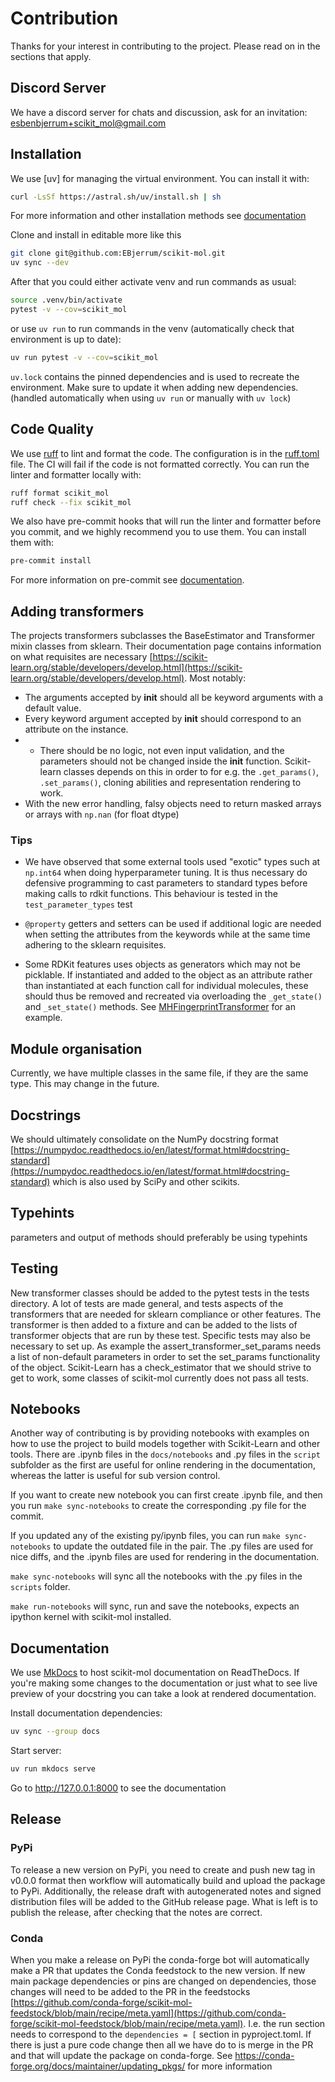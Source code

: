 # Contribution

Thanks for your interest in contributing to the project. Please read on in the sections that apply.

## Discord Server

We have a discord server for chats and discussion, ask for an invitation: esbenbjerrum+scikit_mol@gmail.com

## Installation

We use [uv] for managing the virtual environment. You can install it with:

```sh
curl -LsSf https://astral.sh/uv/install.sh | sh
```

For more information and other installation methods see [documentation](https://docs.astral.sh/uv/)

Clone and install in editable more like this

```sh
git clone git@github.com:EBjerrum/scikit-mol.git
uv sync --dev
```

After that you could either activate venv and run commands as usual:

```sh
source .venv/bin/activate
pytest -v --cov=scikit_mol
```

or use `uv run` to run commands in the venv (automatically check that environment is up to date):

```sh
uv run pytest -v --cov=scikit_mol
```

`uv.lock` contains the pinned dependencies and is used to recreate the environment. Make sure to update it when adding new dependencies. (handled automatically when using `uv run` or manually with `uv lock`)

## Code Quality

We use [ruff](https://github.com/astral-sh/ruff) to lint and format the code. The configuration is in the [ruff.toml](https://github.com/EBjerrum/scikit-mol/blob/main/ruff.toml) file. The CI will fail if the code is not formatted correctly. You can run the linter and formatter locally with:

```sh
ruff format scikit_mol
ruff check --fix scikit_mol
```

We also have pre-commit hooks that will run the linter and formatter before you commit, and we highly recommend you to use them. You can install them with:

```sh
pre-commit install
```

For more information on pre-commit see [documentation](https://pre-commit.com/).

## Adding transformers

The projects transformers subclasses the BaseEstimator and Transformer mixin classes from sklearn. Their documentation page contains information on what requisites are necessary [https://scikit-learn.org/stable/developers/develop.html](https://scikit-learn.org/stable/developers/develop.html). Most notably:

- The arguments accepted by **init** should all be keyword arguments with a default value.
- Every keyword argument accepted by **init** should correspond to an attribute on the instance.
- - There should be no logic, not even input validation, and the parameters should not be changed inside the **init** function.
    Scikit-learn classes depends on this in order to for e.g. the `.get_params()`, `.set_params()`, cloning abilities and representation rendering to work.
- With the new error handling, falsy objects need to return masked arrays or arrays with `np.nan` (for float dtype)

### Tips

- We have observed that some external tools used "exotic" types such at `np.int64` when doing hyperparameter tuning. It is thus necessary do defensive programming to cast parameters to standard types before making calls to rdkit functions. This behaviour is tested in the `test_parameter_types` test

- `@property` getters and setters can be used if additional logic are needed when setting the attributes from the keywords while at the same time adhering to the sklearn requisites.

- Some RDKit features uses objects as generators which may not be picklable. If instantiated and added to the object as an attribute rather than instantiated at each function call for individual molecules, these should thus be removed and recreated via overloading the `_get_state()` and `_set_state()` methods. 
  See [MHFingerprintTransformer](https://github.com/EBjerrum/scikit-mol/blob/main/scikit_mol/fingerprints/minhash.py#L11) for an example.

## Module organisation

Currently, we have multiple classes in the same file, if they are the same type. This may change in the future.

## Docstrings

We should ultimately consolidate on the NumPy docstring format [https://numpydoc.readthedocs.io/en/latest/format.html#docstring-standard](https://numpydoc.readthedocs.io/en/latest/format.html#docstring-standard) which is also used by SciPy and other scikits.

## Typehints

parameters and output of methods should preferably be using typehints

## Testing

New transformer classes should be added to the pytest tests in the tests directory. A lot of tests are made general, and tests aspects of the transformers that are needed for sklearn compliance or other features. The transformer is then added to a fixture and can be added to the lists of transformer objects that are run by these test. Specific tests may also be necessary to set up. As example the assert_transformer_set_params needs a list of non-default parameters in order to set the set_params functionality of the object.
Scikit-Learn has a check_estimator that we should strive to get to work, some classes of scikit-mol currently does not pass all tests.

## Notebooks

Another way of contributing is by providing notebooks with examples on how to use the project to build models together with Scikit-Learn and other tools. There are .ipynb files in the `docs/notebooks` and .py files in the `script` subfolder as the first are useful for online rendering in the documentation, whereas the latter is useful for sub version control.

If you want to create new notebook you can first create .ipynb file, and then you run `make sync-notebooks` to create the corresponding .py file for the commit.

If you updated any of the existing py/ipynb files, you can run `make sync-notebooks` to update the outdated file in the pair. The .py files are used for nice diffs, and the .ipynb files are used for rendering in the documentation.

`make sync-notebooks` will sync all the notebooks with the .py files in the `scripts` folder.

`make run-notebooks` will sync, run and save the notebooks, expects an ipython kernel with scikit-mol installed.

## Documentation

We use [MkDocs](https://www.mkdocs.org/) to host scikit-mol documentation on ReadTheDocs. If you're making some changes to the documentation or just what to see live preview of your docstring you can take a look at rendered documentation.

Install documentation dependencies:

```sh
uv sync --group docs
```

Start server:

```sh
uv run mkdocs serve
```

Go to http://127.0.0.1:8000 to see the documentation

## Release

### PyPi

To release a new version on PyPi, you need to create and push new tag in v0.0.0 format then workflow will automatically build and upload the package to PyPi. Additionally, the release draft with autogenerated notes and signed distribution files will be added to the GitHub release page. What is left is to publish the release, after checking that the notes are correct.

### Conda

When you make a release on PyPi the conda-forge bot will automatically make a PR that updates the Conda feedstock to the new version. If new main package dependencies or pins are changed on dependencies, those changes will need to be added to the PR in the feedstocks [https://github.com/conda-forge/scikit-mol-feedstock/blob/main/recipe/meta.yaml](https://github.com/conda-forge/scikit-mol-feedstock/blob/main/recipe/meta.yaml). I.e. the run section needs to correspond to the `dependencies = [` section in pyproject.toml. If there is just a pure code change then all we have do to is merge in the PR and that will update the package on conda-forge. See https://conda-forge.org/docs/maintainer/updating_pkgs/ for more information
